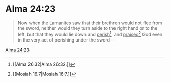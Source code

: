 # Alma 24:23

> Now when the Lamanites saw that their brethren would not flee from the sword, neither would they turn aside to the right hand or to the left, but that they would lie down and <u>perish</u>[^a], and <u>praised</u>[^b] God even in the very act of perishing under the sword—

[Alma 24:23](https://www.churchofjesuschrist.org/study/scriptures/bofm/alma/24?lang=eng&id=p23#p23)


[^a]: [[Alma 26.32|Alma 26:32.]]
[^b]: [[Mosiah 16.7|Mosiah 16:7.]]
